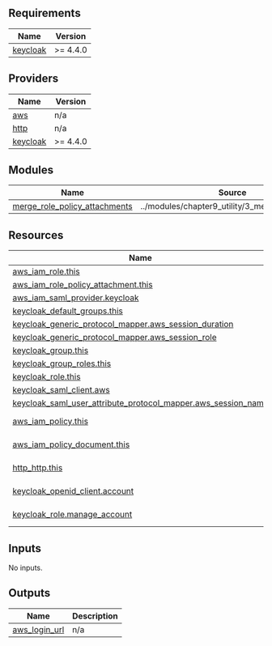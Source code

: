 <!-- BEGIN_TF_DOCS -->
## Requirements

| Name | Version |
|------|---------|
| <a name="requirement_keycloak"></a> [keycloak](#requirement\_keycloak) | >= 4.4.0 |

## Providers

| Name | Version |
|------|---------|
| <a name="provider_aws"></a> [aws](#provider\_aws) | n/a |
| <a name="provider_http"></a> [http](#provider\_http) | n/a |
| <a name="provider_keycloak"></a> [keycloak](#provider\_keycloak) | >= 4.4.0 |

## Modules

| Name | Source | Version |
|------|--------|---------|
| <a name="module_merge_role_policy_attachments"></a> [merge\_role\_policy\_attachments](#module\_merge\_role\_policy\_attachments) | ../modules/chapter9_utility/3_merge_map_in_list | n/a |

## Resources

| Name | Type |
|------|------|
| [aws_iam_role.this](https://registry.terraform.io/providers/hashicorp/aws/latest/docs/resources/iam_role) | resource |
| [aws_iam_role_policy_attachment.this](https://registry.terraform.io/providers/hashicorp/aws/latest/docs/resources/iam_role_policy_attachment) | resource |
| [aws_iam_saml_provider.keycloak](https://registry.terraform.io/providers/hashicorp/aws/latest/docs/resources/iam_saml_provider) | resource |
| [keycloak_default_groups.this](https://registry.terraform.io/providers/mrparkers/keycloak/latest/docs/resources/default_groups) | resource |
| [keycloak_generic_protocol_mapper.aws_session_duration](https://registry.terraform.io/providers/mrparkers/keycloak/latest/docs/resources/generic_protocol_mapper) | resource |
| [keycloak_generic_protocol_mapper.aws_session_role](https://registry.terraform.io/providers/mrparkers/keycloak/latest/docs/resources/generic_protocol_mapper) | resource |
| [keycloak_group.this](https://registry.terraform.io/providers/mrparkers/keycloak/latest/docs/resources/group) | resource |
| [keycloak_group_roles.this](https://registry.terraform.io/providers/mrparkers/keycloak/latest/docs/resources/group_roles) | resource |
| [keycloak_role.this](https://registry.terraform.io/providers/mrparkers/keycloak/latest/docs/resources/role) | resource |
| [keycloak_saml_client.aws](https://registry.terraform.io/providers/mrparkers/keycloak/latest/docs/resources/saml_client) | resource |
| [keycloak_saml_user_attribute_protocol_mapper.aws_session_name](https://registry.terraform.io/providers/mrparkers/keycloak/latest/docs/resources/saml_user_attribute_protocol_mapper) | resource |
| [aws_iam_policy.this](https://registry.terraform.io/providers/hashicorp/aws/latest/docs/data-sources/iam_policy) | data source |
| [aws_iam_policy_document.this](https://registry.terraform.io/providers/hashicorp/aws/latest/docs/data-sources/iam_policy_document) | data source |
| [http_http.this](https://registry.terraform.io/providers/hashicorp/http/latest/docs/data-sources/http) | data source |
| [keycloak_openid_client.account](https://registry.terraform.io/providers/mrparkers/keycloak/latest/docs/data-sources/openid_client) | data source |
| [keycloak_role.manage_account](https://registry.terraform.io/providers/mrparkers/keycloak/latest/docs/data-sources/role) | data source |

## Inputs

No inputs.

## Outputs

| Name | Description |
|------|-------------|
| <a name="output_aws_login_url"></a> [aws\_login\_url](#output\_aws\_login\_url) | n/a |
<!-- END_TF_DOCS -->
